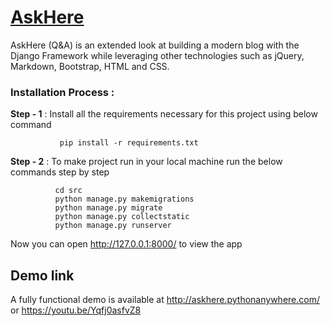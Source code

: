 <h1><a href="http://askhere.pythonanywhere.com/">AskHere</a></h1>

AskHere (Q&A) is an extended look at building a modern blog with the Django Framework while leveraging other technologies such as jQuery, Markdown, Bootstrap, HTML and CSS.


### Installation Process : 

**Step - 1** : Install all the requirements necessary for this project using below command
                  
               pip install -r requirements.txt 
 
 **Step - 2** : To make project run in your local machine run the below commands step by step
              
              cd src
              python manage.py makemigrations
              python manage.py migrate
              python manage.py collectstatic
              python manage.py runserver
              
   Now you can open http://127.0.0.1:8000/ to view the app 

## Demo link
A fully functional demo is available at http://askhere.pythonanywhere.com/  or  https://youtu.be/Yqfj0asfvZ8
